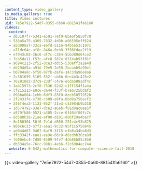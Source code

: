 ```yaml
---
content_type: video_gallery
is_media_gallery: true
title: Video Lectures
uid: 7e5e7922-54d7-0355-0b60-881541fa6160
videos:
  content:
  - db3197f7-6341-e501-7ef0-8ba6f5850f78
  - 538a5a75-a309-7832-4d0b-a06505eff624
  - a5d908a7-33ca-e6fd-5116-94b5e53c197c
  - a71dc64c-af8c-846a-0eb8-3536fdaa2f19
  - ef943c65-3bc6-af7c-c364-5bbd80d64ce2
  - fcb5da11-f57c-afc8-587e-051bab93f81f
  - 9694c213-2f52-0ce3-ddc5-530aff3a2e4d
  - dd294d5a-a91d-79e9-2e58-2bcabb9a90e1
  - b0784a8c-6f50-97fb-dafe-14c3da96e8a6
  - 2c381039-5169-532f-cb6b-0ee4b3c425e2
  - 762918d2-d7c9-23df-c476-ebdab88adf4c
  - 3ab15973-2cf8-7536-52d2-c1ff154f1a4a
  - cf215213-a0c6-da44-f33f-b7e6725bdaf2
  - 098ba004-1cbb-6df3-83f0-decb5057952b
  - 2f2431fe-e730-cb09-e8fa-0bd8a756ecf2
  - 246f4ea2-1123-952f-21e3-c53984b9b218
  - 1d574792-83e7-dce2-a6eb-f01d8ac8ee5f
  - a579fb86-0521-a305-2cce-0f404f80fc7c
  - 6d588b38-21ae-af00-d101-d86f29a4bacf
  - 8e180304-50f6-7e1d-d860-281e4c93b825
  - 860c6c33-b7f3-a6a1-9c32-9bf115756045
  - ad044d67-9407-6af9-3f15-efb8a34bb8d3
  - ffc3342f-eaa1-ee9e-66c8-d6cdbb30ca8d
  - fd00ebc4-7d50-6409-9fe7-4db86b85c8b0
  - db334a5e-76cc-98b1-4e66-f2c6004ec744
  website: 6-042j-mathematics-for-computer-science-fall-2010
---
```



{{< video-gallery "7e5e7922-54d7-0355-0b60-881541fa6160" >}}

